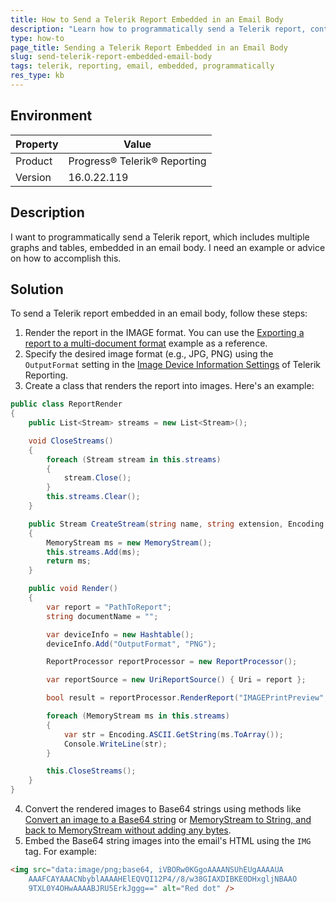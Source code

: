 ```yaml
---
title: How to Send a Telerik Report Embedded in an Email Body
description: "Learn how to programmatically send a Telerik report, containing multiple graphs and tables, embedded in an email body."
type: how-to
page_title: Sending a Telerik Report Embedded in an Email Body
slug: send-telerik-report-embedded-email-body
tags: telerik, reporting, email, embedded, programmatically
res_type: kb
---
```


## Environment

| Property | Value |
| --- | --- |
| Product | Progress® Telerik® Reporting |
| Version | 16.0.22.119 |

## Description

I want to programmatically send a Telerik report, which includes multiple graphs and tables, embedded in an email body. I need an example or advice on how to accomplish this.

## Solution

To send a Telerik report embedded in an email body, follow these steps:

1. Render the report in the IMAGE format. You can use the [Exporting a report to a multi-document format](https://docs.telerik.com/reporting/t-telerik-reporting-processing-reportprocessor#overloads) example as a reference.
2. Specify the desired image format (e.g., JPG, PNG) using the `OutputFormat` setting in the [Image Device Information Settings](https://docs.telerik.com/reporting/t-telerik-reporting-processing-reportprocessor#renderreport) of Telerik Reporting.
3. Create a class that renders the report into images. Here's an example:

```csharp
public class ReportRender
{
    public List<Stream> streams = new List<Stream>();

    void CloseStreams()
    {
        foreach (Stream stream in this.streams)
        {
            stream.Close();
        }
        this.streams.Clear();
    }

    public Stream CreateStream(string name, string extension, Encoding encoding, string mimeType)
    {
        MemoryStream ms = new MemoryStream();
        this.streams.Add(ms);
        return ms;
    }

    public void Render()
    {
        var report = "PathToReport";
        string documentName = "";

        var deviceInfo = new Hashtable();
        deviceInfo.Add("OutputFormat", "PNG");

        ReportProcessor reportProcessor = new ReportProcessor();

        var reportSource = new UriReportSource() { Uri = report };

        bool result = reportProcessor.RenderReport("IMAGEPrintPreview", reportSource, deviceInfo, this.CreateStream, out documentName);

        foreach (MemoryStream ms in this.streams)
        {
            var str = Encoding.ASCII.GetString(ms.ToArray());
            Console.WriteLine(str);
        }

        this.CloseStreams();
    }
}
```

4. Convert the rendered images to Base64 strings using methods like [Convert an image to a Base64 string](https://stackoverflow.com/questions/37191883/convert-an-image-selected-by-path-to-base64-string) or [MemoryStream to String, and back to MemoryStream without adding any bytes](https://stackoverflow.com/questions/221925/convert-a-stream-to-a-string).
5. Embed the Base64 string images into the email's HTML using the `IMG` tag. For example:

```html
<img src="data:image/png;base64, iVBORw0KGgoAAAANSUhEUgAAAAUA
    AAAFCAYAAACNbyblAAAAHElEQVQI12P4//8/w38GIAXDIBKE0DHxgljNBAAO
    9TXL0Y4OHwAAAABJRU5ErkJggg==" alt="Red dot" />
```
